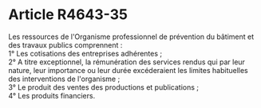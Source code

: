 # Article R4643-35

  
Les ressources de l'Organisme professionnel de prévention du bâtiment et des travaux publics comprennent :   
1° Les cotisations des entreprises adhérentes ;   
2° A titre exceptionnel, la rémunération des services rendus qui par leur nature, leur importance ou leur durée excéderaient les limites habituelles des interventions de l'organisme ;   
3° Le produit des ventes des productions et publications ;   
4° Les produits financiers.